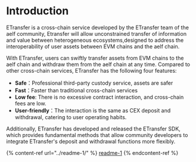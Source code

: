 # Introduction

ETransfer is a cross-chain service developed by the ETransfer team of the aelf community, Etransfer will allow unconstrained transfer of information and value between heterogeneous ecosystems,designed to address the interoperability of user assets between EVM chains and the aelf chain.

With ETransfer, users can swiftly transfer assets from EVM chains to the aelf chain and withdraw them from the aelf chain at any time. Compared to other cross-chain services, ETransfer has the following four features:

* **Safe**：Professional third-party custody service, assets are safer
* **Fast**：Faster than traditional cross-chain services
* **Low fee**: There is no excessive contract interaction, and cross-chain fees are low.
* **User-friendly**：The interaction is the same as CEX deposit and withdrawal, catering to user operating habits.

Additionally, ETransfer has developed and released the ETransfer SDK, which provides fundamental methods that allow community developers to integrate ETransfer's deposit and withdrawal functions more flexibly.

{% content-ref url="../readme-1/" %}
[readme-1](../readme-1/)
{% endcontent-ref %}
